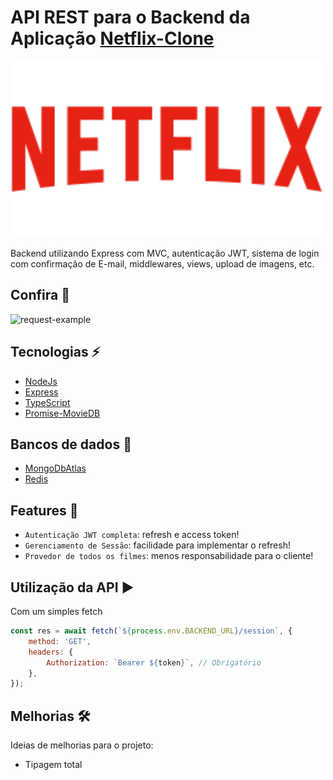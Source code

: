 # API REST para o Backend da Aplicação [Netflix-Clone](https://github.com/ViniR07/netflix-clone)

<img src="https://github.com/ViniR07/netflix-clone/blob/master/src/assets/netflix-logo.svg" width="500px" />

Backend utilizando Express com MVC, autenticação JWT, sistema de login com confirmação de E-mail, middlewares, views, upload de imagens, etc.

 ## Confira 🔦
<!--
![gif-apresentacao](https://user-images.githubusercontent.com/92659173/156058722-46fad6b8-1803-4f29-8b6b-7a90414db900.gif)
![perfis](https://user-images.githubusercontent.com/92659173/156057034-277438a0-d2fe-4abc-81f1-13d40426100f.png)
![netflix-clone-1](https://user-images.githubusercontent.com/92659173/156057029-d245b3ab-c249-4610-99b8-21f91757c0fc.png)
![netflix-clone-2](https://user-images.githubusercontent.com/92659173/156057026-a8e6e95d-7656-48c7-870e-648dd6a31fe0.png) -->
![request-example](https://user-images.githubusercontent.com/92659173/165975664-c1ce512b-4ce0-4ab3-851f-1a6bc6baa520.png)

## Tecnologias ⚡

-   [NodeJs](https://nodejs.org/en/)
-   [Express](https://expressjs.com/pt-br/)
-   [TypeScript](https://www.typescriptlang.org)
-   [Promise-MovieDB](https://www.npmjs.com/package/moviedb-promise)

## Bancos de dados 💾

-   [MongoDbAtlas](https://www.mongodb.com/cloud/atlas/lp/try2)
-   [Redis](https://redis.io)

## Features :hammer:

-   `Autenticação JWT completa`: refresh e access token!
-   `Gerenciamento de Sessão`: facilidade para implementar o refresh!
-   `Provedor de todos os filmes`: menos responsabilidade para o cliente!

## Utilização da API :arrow_forward:

Com um simples fetch

```javascript
const res = await fetch(`${process.env.BACKEND_URL}/session`, {
	method: 'GET',
	headers: {
		Authorization: `Bearer ${token}`, // Obrigatório
	},
});
```

## Melhorias 🛠

Ideias de melhorias para o projeto:

-   Tipagem total
